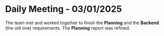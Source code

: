 # Daily Meeting - 03/01/2025

The team met and worked together to finish the **Planning** and the **Backend** (the old one) requirements.
The **Planning** report was refined.